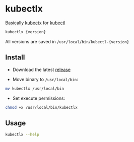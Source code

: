 # kubectlx

Basically [kubectx](https://github.com/ahmetb/kubectx) for [kubectl](https://kubernetes.io/docs/reference/kubectl/kubectl/)

```bash
kubectlx {version}
```

All versions are saved in `/usr/local/bin/kubectl-{version}`

## Install
* Download the latest [release](https://github.com/alin-grecu/kubectlx/releases/latest)

* Move binary to `/usr/local/bin`:
```bash
mv kubectlx /usr/local/bin
```

* Set execute permissions:
```bash
chmod +x /usr/local/bin/kubectlx
```

## Usage

```bash
kubectlx --help
```
